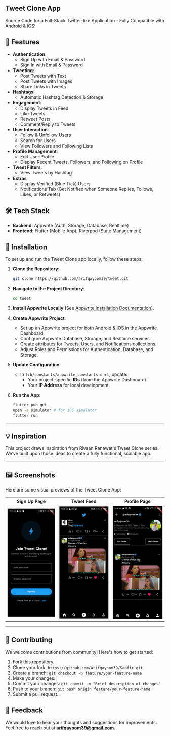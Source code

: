 ## Tweet Clone App

Source Code for a Full-Stack Twitter-like Application - Fully Compatible with Android & iOS!


## 🚀 Features

- **Authentication**:
  - Sign Up with Email & Password
  - Sign In with Email & Password
- **Tweeting**:
  - Post Tweets with Text
  - Post Tweets with Images
  - Share Links in Tweets
- **Hashtags**:
  - Automatic Hashtag Detection & Storage
- **Engagement**:
  - Display Tweets in Feed
  - Like Tweets
  - Retweet Posts
  - Comment/Reply to Tweets
- **User Interaction**:
  - Follow & Unfollow Users
  - Search for Users
  - View Followers and Following Lists
- **Profile Management**:
  - Edit User Profile
  - Display Recent Tweets, Followers, and Following on Profile
- **Tweet Filters**:
  - View Tweets by Hashtag
- **Extras**:
  - Display Verified (Blue Tick) Users
  - Notifications Tab (Get Notified when Someone Replies, Follows, Likes, or Retweets)



## 🛠️ Tech Stack

- **Backend**: Appwrite (Auth, Storage, Database, Realtime)
- **Frontend**: Flutter (Mobile App), Riverpod (State Management)
  


## 🔧 Installation

To set up and run the Tweet Clone app locally, follow these steps:

1. **Clone the Repository**:
   ```bash
   git clone https://github.com/arifqayoom39/tweet.git
   ```

2. **Navigate to the Project Directory**:
   ```bash
   cd tweet
   ```

3. **Install Appwrite Locally** (See [Appwrite Installation Documentation](https://appwrite.io/docs/installation)).

4. **Create Appwrite Project**:
   - Set up an Appwrite project for both Android & iOS in the Appwrite Dashboard.
   - Configure Appwrite Database, Storage, and Realtime services.
   - Create attributes for Tweets, Users, and Notifications collections.
   - Adjust Roles and Permissions for Authentication, Database, and Storage.

5. **Update Configuration**:
   - In `lib/constants/appwrite_constants.dart`, update:
     - Your project-specific **IDs** (from the Appwrite Dashboard).
     - Your **IP Address** for local development.

6. **Run the App**:
   ```bash
   flutter pub get
   open -a simulator # for iOS simulator
   flutter run
   ```

---

## 💡 Inspiration

This project draws inspiration from Rivaan Ranawat's Tweet Clone series. We’ve built upon those ideas to create a fully functional, scalable app.

---

## 🖼️ Screenshots

Here are some visual previews of the Tweet Clone App:

| Sign Up Page | Tweet Feed | Profile Page |
|--------------|------------|--------------|
| ![Sign Up](https://github.com/arifqayoom39/tweet/blob/main/signup.jpeg) | ![Tweet Feed](https://github.com/arifqayoom39/tweet/blob/main/tweet.jpeg) | ![Profile Page](https://github.com/arifqayoom39/tweet/blob/main/profile.jpeg) |

---


## 🤝 Contributing

We welcome contributions from community! Here's how to get started:

1. Fork this repository.
2. Clone your fork: `https://github.com/arifqayoom39/Saafir.git`
3. Create a branch: `git checkout -b feature/your-feature-name`
4. Make your changes.
5. Commit your changes: `git commit -m "Brief description of changes"`
6. Push to your branch: `git push origin feature/your-feature-name`
7. Submit a pull request.



## 🤝 Feedback

We would love to hear your thoughts and suggestions for improvements. Feel free to reach out at **arifqayoom39@gmail.com**.
